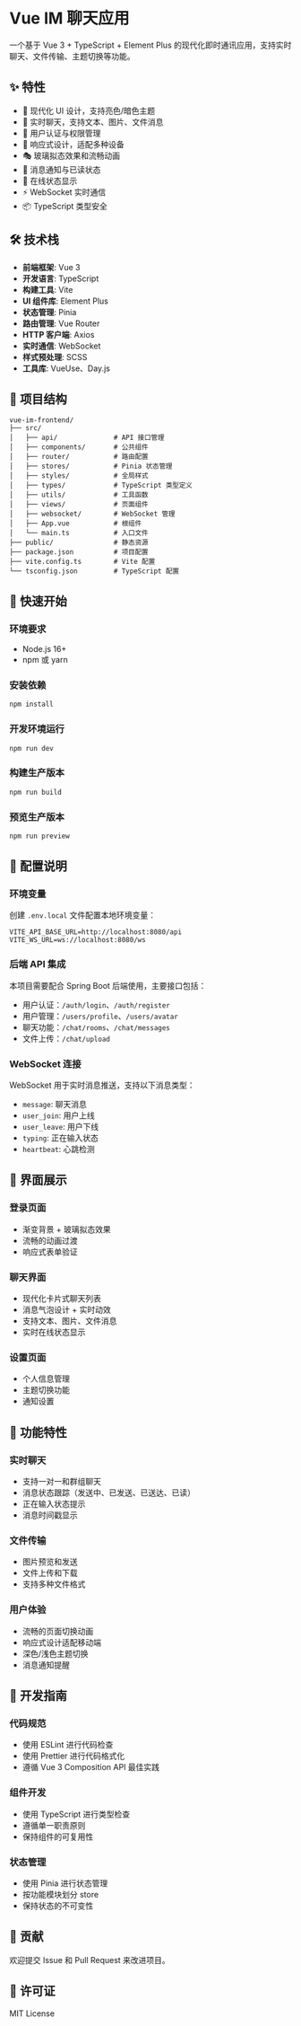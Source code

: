 # Vue IM 聊天应用

一个基于 Vue 3 + TypeScript + Element Plus 的现代化即时通讯应用，支持实时聊天、文件传输、主题切换等功能。

## ✨ 特性

- 🎨 现代化 UI 设计，支持亮色/暗色主题
- 💬 实时聊天，支持文本、图片、文件消息
- 🔐 用户认证与权限管理
- 📱 响应式设计，适配多种设备
- 🎭 玻璃拟态效果和流畅动画
- 🔔 消息通知与已读状态
- 👥 在线状态显示
- ⚡ WebSocket 实时通信
- 📦 TypeScript 类型安全

## 🛠️ 技术栈

- **前端框架**: Vue 3
- **开发语言**: TypeScript
- **构建工具**: Vite
- **UI 组件库**: Element Plus
- **状态管理**: Pinia
- **路由管理**: Vue Router
- **HTTP 客户端**: Axios
- **实时通信**: WebSocket
- **样式预处理**: SCSS
- **工具库**: VueUse、Day.js

## 📁 项目结构

```
vue-im-frontend/
├── src/
│   ├── api/              # API 接口管理
│   ├── components/       # 公共组件
│   ├── router/           # 路由配置
│   ├── stores/           # Pinia 状态管理
│   ├── styles/           # 全局样式
│   ├── types/            # TypeScript 类型定义
│   ├── utils/            # 工具函数
│   ├── views/            # 页面组件
│   ├── websocket/        # WebSocket 管理
│   ├── App.vue           # 根组件
│   └── main.ts           # 入口文件
├── public/               # 静态资源
├── package.json          # 项目配置
├── vite.config.ts        # Vite 配置
└── tsconfig.json         # TypeScript 配置
```

## 🚀 快速开始

### 环境要求

- Node.js 16+ 
- npm 或 yarn

### 安装依赖

```bash
npm install
```

### 开发环境运行

```bash
npm run dev
```

### 构建生产版本

```bash
npm run build
```

### 预览生产版本

```bash
npm run preview
```

## 🔧 配置说明

### 环境变量

创建 `.env.local` 文件配置本地环境变量：

```env
VITE_API_BASE_URL=http://localhost:8080/api
VITE_WS_URL=ws://localhost:8080/ws
```

### 后端 API 集成

本项目需要配合 Spring Boot 后端使用，主要接口包括：

- 用户认证：`/auth/login`、`/auth/register`
- 用户管理：`/users/profile`、`/users/avatar`
- 聊天功能：`/chat/rooms`、`/chat/messages`
- 文件上传：`/chat/upload`

### WebSocket 连接

WebSocket 用于实时消息推送，支持以下消息类型：

- `message`: 聊天消息
- `user_join`: 用户上线
- `user_leave`: 用户下线
- `typing`: 正在输入状态
- `heartbeat`: 心跳检测

## 🎨 界面展示

### 登录页面
- 渐变背景 + 玻璃拟态效果
- 流畅的动画过渡
- 响应式表单验证

### 聊天界面
- 现代化卡片式聊天列表
- 消息气泡设计 + 实时动效
- 支持文本、图片、文件消息
- 实时在线状态显示

### 设置页面
- 个人信息管理
- 主题切换功能
- 通知设置

## 🔮 功能特性

### 实时聊天
- 支持一对一和群组聊天
- 消息状态跟踪（发送中、已发送、已送达、已读）
- 正在输入状态提示
- 消息时间戳显示

### 文件传输
- 图片预览和发送
- 文件上传和下载
- 支持多种文件格式

### 用户体验
- 流畅的页面切换动画
- 响应式设计适配移动端
- 深色/浅色主题切换
- 消息通知提醒

## 📝 开发指南

### 代码规范
- 使用 ESLint 进行代码检查
- 使用 Prettier 进行代码格式化
- 遵循 Vue 3 Composition API 最佳实践

### 组件开发
- 使用 TypeScript 进行类型检查
- 遵循单一职责原则
- 保持组件的可复用性

### 状态管理
- 使用 Pinia 进行状态管理
- 按功能模块划分 store
- 保持状态的不可变性

## 🤝 贡献

欢迎提交 Issue 和 Pull Request 来改进项目。

## 📄 许可证

MIT License